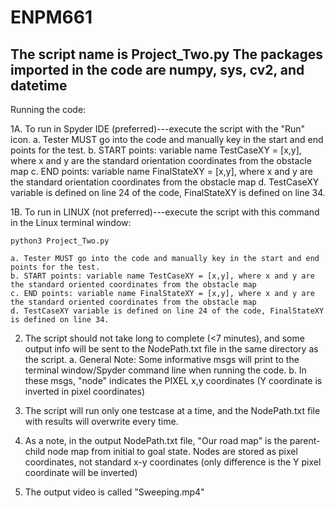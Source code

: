# ENPM661

The script name is Project_Two.py
The packages imported in the code are numpy, sys, cv2, and datetime
-----------------------------------------------------------------------
Running the code:

1A. To run in Spyder IDE (preferred)---execute the script with the "Run" icon. 
	a. Tester MUST go into the code and manually key in the start and end points for the test. 
	b. START points: variable name TestCaseXY = [x,y], where x and y are the standard orientation coordinates from the obstacle map
	c. END points: variable name FinalStateXY = [x,y], where x and y are the standard orientation coordinates from the obstacle map
	d. TestCaseXY variable is defined on line 24 of the code, FinalStateXY is defined on line 34.


1B. To run in LINUX (not preferred)---execute the script with this command in the Linux terminal window:
	
	python3 Project_Two.py 

	a. Tester MUST go into the code and manually key in the start and end points for the test. 
	b. START points: variable name TestCaseXY = [x,y], where x and y are the standard oriented coordinates from the obstacle map
	c. END points: variable name FinalStateXY = [x,y], where x and y are the standard oriented coordinates from the obstacle map
	d. TestCaseXY variable is defined on line 24 of the code, FinalStateXY is defined on line 34.


2. The script should not take long to complete (<7 minutes), and some output info will be sent to the NodePath.txt file in the same directory as the script.
	a. General Note: Some informative msgs will print to the terminal window/Spyder command line when running the code. 
	b. In these msgs, "node" indicates the PIXEL x,y coordinates (Y coordinate is inverted in pixel coordinates) 

3. The script will run only one testcase at a time, and the NodePath.txt file with results will overwrite every time.

4. As a note, in the output NodePath.txt file, "Our road map" is the parent-child node map from initial to goal state. Nodes are stored as pixel coordinates, not standard x-y coordinates (only difference is the Y pixel coordinate will be inverted) 	 

5. The output video is called "Sweeping.mp4"


